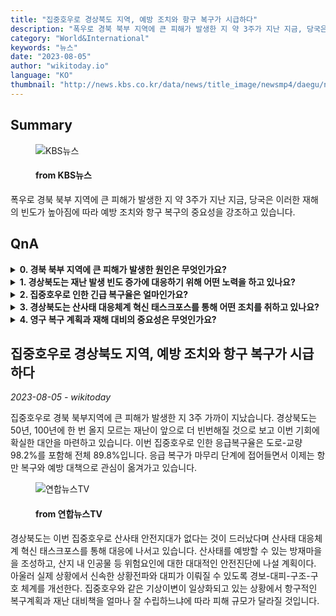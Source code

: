```yaml
---
title: "집중호우로 경상북도 지역, 예방 조치와 항구 복구가 시급하다"
description: "폭우로 경북 북부 지역에 큰 피해가 발생한 지 약 3주가 지난 지금, 당국은 이러한 재해의 빈도가 높아짐에 따라 예방 조치와 항구 복구의 중요성을 강조하고 있습니다."
category: "World&International"
keywords: "뉴스"
date: "2023-08-05"
author: "wikitoday.io"
language: "KO"
thumbnail: "http://news.kbs.co.kr/data/news/title_image/newsmp4/daegu/news9/2023/08/04/50_7741234.jpg"
---
```


## Summary

<figure>
    <img src="http://news.kbs.co.kr/data/news/title_image/newsmp4/daegu/news9/2023/08/04/50_7741234.jpg" alt="KBS뉴스" />
    <figcaption>
        <h4> from KBS뉴스</h4>
    </figcaption>
</figure>

폭우로 경북 북부 지역에 큰 피해가 발생한 지 약 3주가 지난 지금, 당국은 이러한 재해의 빈도가 높아짐에 따라 예방 조치와 항구 복구의 중요성을 강조하고 있습니다.

## QnA

<details>
    <summary><b>0. 경북 북부 지역에 큰 피해가 발생한 원인은 무엇인가요?</b></summary>
    경북 북부 지역의 주요 피해는 집중호우로 인해 발생했습니다.
</details>

<details>
    <summary><b>1. 경상북도는 재난 발생 빈도 증가에 대응하기 위해 어떤 노력을 하고 있나요?</b></summary>
    경상북도는 재해 발생 빈도가 높아짐에 따라 예방 대책과 항구 복구에 나서고 있습니다.
</details>

<details>
    <summary><b>2. 집중호우로 인한 긴급 복구율은 얼마인가요?</b></summary>
    집중호우로 인한 긴급 복구율은 도로 및 교량 98.2%를 포함하여 전체적으로 89.8%입니다.
</details>

<details>
    <summary><b>3. 경상북도는 산사태 대응체계 혁신 태스크포스를 통해 어떤 조치를 취하고 있나요?</b></summary>
    경상북도는 산사태 대응체계 혁신 태스크포스를 통해 방재마을 조성, 대대적인 안전진단 실시, 경보-대피-구조체계 개선 등을 추진할 계획입니다.
</details>

<details>
    <summary><b>4. 영구 복구 계획과 재해 대비의 중요성은 무엇인가요?</b></summary>
    기상이변으로 인한 피해의 정도는 영구적인 복구 계획과 재난 대비가 얼마나 잘 수립되어 있는지에 따라 달라집니다.
</details>

## 집중호우로 경상북도 지역, 예방 조치와 항구 복구가 시급하다

_2023-08-05 - wikitoday_

집중호우로 경북 북부지역에 큰 피해가 발생한 지 3주 가까이 지났습니다. 경상북도는 50년, 100년에 한 번 올지 모르는 재난이 앞으로 더 빈번해질 것으로 보고 이번 기회에 확실한 대안을 마련하고 있습니다. 이번 집중호우로 인한 응급복구율은 도로-교량 98.2%를 포함해 전체 89.8%입니다. 응급 복구가 마무리 단계에 접어들면서 이제는 항만 복구와 예방 대책으로 관심이 옮겨가고 있습니다.

<figure>
    <img src="https://yonhapnewstv-prod.s3.ap-northeast-2.amazonaws.com/article/MYH/20230804/MYH20230804026100641_P1.jpg" alt="연합뉴스TV" />
    <figcaption>
        <h4> from 연합뉴스TV</h4>
    </figcaption>
</figure>

경상북도는 이번 집중호우로 산사태 안전지대가 없다는 것이 드러났다며 산사태 대응체계 혁신 태스크포스를 통해 대응에 나서고 있습니다. 산사태를 예방할 수 있는 방재마을을 조성하고, 산지 내 인공물 등 위험요인에 대한 대대적인 안전진단에 나설 계획이다. 아울러 실제 상황에서 신속한 상황전파와 대피가 이뤄질 수 있도록 경보-대피-구조-구호 체계를 개선한다. 집중호우와 같은 기상이변이 일상화되고 있는 상황에서 항구적인 복구계획과 재난 대비책을 얼마나 잘 수립하느냐에 따라 피해 규모가 달라질 것입니다.
